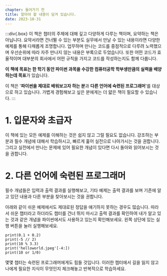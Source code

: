 ```yaml
---
chapter: 들어가기 전
title: 알아야 할 내용이 담겨 있습니다.
date: 2023-10-31
---
```


:::div{.box}
이 책은 챕터의 주제에 대해 깊고 다양하게 다루는 책이며, 요약하는 책은 아닙니다. 요약서라면 건너뛸 수 있는 부분도 실무에서 만날 수 있는 내용이라면 다양한 예제를 통해 다채롭게 조명합니다. 업무하며 만나는 코드를 중점적으로 다루려 노력했으며 우선순위에 따라 자주 만나지 않는 내용은 부록으로 두었습니다. 또한 어떤 코드가 효율적이며 대부분의 회사에서 어떤 규칙을 가지고 코드를 작성하는지도 함께 다룹니다.

**이 책에 목표는 한 학기 동안 파이썬 과목을 수강한 컴퓨터공학 학부생만큼의 실력을 배양하는데 목표**가 있습니다.

이 책은 '**파이썬을 제대로 배워보고자 하는 분**과 **다른 언어에 숙련된 프로그래머**'를 대상으로 하고 있습니다. 가볍게 경험해보고 싶은 분에게는 더 얇은 책이 필요할 수 있습니다.
:::

# 1. 입문자와 초급자

이 책에 있는 모든 예제를 이해하는 것은 쉽지 않고 그럴 필요도 없습니다. 강조하는 부분과 필수 개념에 대해서 학습하시고, 빠르게 훑어 실전으로 나아가시는 것을 권합니다. 그리고 실전에서 만나는 문제에 있어 필요한 개념이 있다면 다시 돌아와 읽어보시는 것을 권합니다.

# 2. 다른 언어에 숙련된 프로그래머

필수 개념들은 입력과 출력 결과를 실행해보고, 기타 예제는 출력 결과를 보며 기존에 알고 있던 내용과 다른 부분을 찾아보시는 것을 권합니다.

아래와 같이 쉬운 예제에서도 제대로된 정답을 얘기하지 못하는 경우도 많습니다. 따라서 쉬운 챕터라고 하더라도 챕터를 건너 뛰지 마시고 출력 결과를 확인하여 내가 알고 있는 것과 같은 개념을 파이썬에서도 사용하고 있는지 확인해보세요. 왼쪽 상단에 있는 실행 버튼을 눌러 실행해보세요.

```python-exec
print(0.1 + 0.2)
print(-5 // 2)
print(10 % 3.3)
print('helloworld.jpeg'[-4:])
print(10 or 1/0)
```

몇몇 챕터는 숙련된 프로그래머에게도 힘들 것입니다. 이러한 챕터에서 길을 잃지 않고 나에게 필요한 지식이 무엇인지 체크해놓고 반복적으로 학습하세요.
